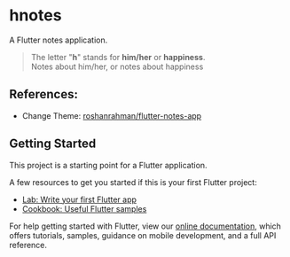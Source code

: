 # hnotes

A Flutter notes application.
> The letter "**h**" stands for **him/her** or **happiness**.  
> Notes about him/her, or notes about happiness

## References:
* Change Theme: [roshanrahman/flutter-notes-app](https://github.com/roshanrahman/flutter-notes-app)

## Getting Started

This project is a starting point for a Flutter application.

A few resources to get you started if this is your first Flutter project:

- [Lab: Write your first Flutter app](https://flutter.dev/docs/get-started/codelab)
- [Cookbook: Useful Flutter samples](https://flutter.dev/docs/cookbook)

For help getting started with Flutter, view our
[online documentation](https://flutter.dev/docs), which offers tutorials,
samples, guidance on mobile development, and a full API reference.
